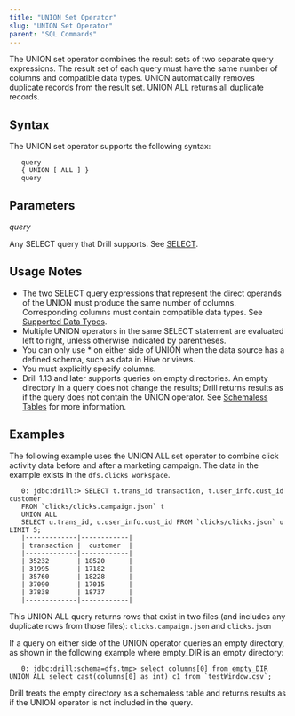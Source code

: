 ```yaml
---
title: "UNION Set Operator"
slug: "UNION Set Operator"
parent: "SQL Commands"
---
```

The UNION set operator combines the result sets of two separate query expressions. The result set of each query must have the same number of columns and compatible data types. UNION automatically removes duplicate records from the result set. UNION ALL returns all duplicate records.


## Syntax
The UNION set operator supports the following syntax:

       query
       { UNION [ ALL ] }
       query
  

## Parameters  
*query*  

Any SELECT query that Drill supports. See [SELECT]({{site.baseurl}}/docs/select/).

## Usage Notes
   * The two SELECT query expressions that represent the direct operands of the UNION must produce the same number of columns. Corresponding columns must contain compatible data types. See [Supported Data Types]({{site.baseurl}}/docs/supported-data-types/).  
   * Multiple UNION operators in the same SELECT statement are evaluated left to right, unless otherwise indicated by parentheses.  
   * You can only use * on either side of UNION when the data source has a defined schema, such as data in Hive or views.
   * You must explicitly specify columns.
   * Drill 1.13 and later supports queries on empty directories. An empty directory in a query does not change the results; Drill returns results as if the query does not contain the UNION operator. See [Schemaless Tables]({{site.baseurl}}/docs/data-sources-and-file-formats-introduction/#schemaless-tables) for more information.

## Examples
The following example uses the UNION ALL set operator to combine click activity data before and after a marketing campaign. The data in the example exists in the `dfs.clicks workspace`.
 
       0: jdbc:drill:> SELECT t.trans_id transaction, t.user_info.cust_id customer 
       FROM `clicks/clicks.campaign.json` t 
       UNION ALL
       SELECT u.trans_id, u.user_info.cust_id FROM `clicks/clicks.json` u LIMIT 5;
       |-------------|------------|
       | transaction |  customer  |
       |-------------|------------|
       | 35232       | 18520      |
       | 31995       | 17182      |
       | 35760       | 18228      |
       | 37090       | 17015      |
       | 37838       | 18737      |
       |-------------|------------|

This UNION ALL query returns rows that exist in two files (and includes any duplicate rows from those files): `clicks.campaign.json` and `clicks.json`  

If a query on either side of the UNION operator queries an empty directory, as shown in the following example where empty_DIR is an empty directory:  

       0: jdbc:drill:schema=dfs.tmp> select columns[0] from empty_DIR UNION ALL select cast(columns[0] as int) c1 from `testWindow.csv`;

 Drill treats the empty directory as a schemaless table and returns results as if the UNION operator is not included in the query.
 


